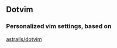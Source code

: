 ## Dotvim

### Personalized vim settings, based on
[astrails/dotvim](http://github.com/astrails/dotvim)
